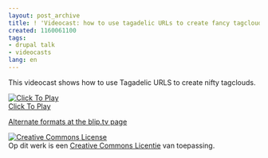 ```yaml
---
layout: post_archive
title: ! 'Videocast: how to use tagadelic URLs to create fancy tagclouds.'
created: 1160061100
tags:
- drupal talk
- videocasts
lang: en
---
```

This videocast shows how to use Tagadelic URLS to create nifty tagclouds.

<script type="text/javascript" src="http://blip.tv/scripts/pokkariPlayer.js"></script><script type="text/javascript" src="http://blip.tv/syndication/write_player?skin=js&posts_id=262358&source=3&autoplay=false&file_type=ogg&player_width=1024&player_height=768"></script><div id="blip_movie_content_262358"><a href="http://blip.tv/file/get/Berkes-TagadelicUrlsScaled135.avi" onclick="play_blip_movie_262358(); return false;"><img src="http://blip.tv/file/get/Berkes-TagadelicUrlsScaled135.avi.jpg" border="0" title="Click To Play" /></a><br /><a href="http://blip.tv/file/get/Berkes-TagadelicUrlsScaled135.avi" onclick="play_blip_movie_262358(); return false;">Click To Play</a></div><script type="text/javascript">	play_blip_movie_262358();</script>

[Alternate formats at the blip.tv page](http://berkes.blip.tv/file/257818/)

<!--Creative Commons License--><a rel="license" href="http://creativecommons.org/licenses/by-sa/2.5/nl/"><img alt="Creative Commons License" style="border-width: 0" src="http://creativecommons.org/images/public/somerights20.png"/></a><br/>Op dit werk is een <a rel="license" href="http://creativecommons.org/licenses/by-sa/2.5/nl/">Creative Commons Licentie</a> van toepassing.<!--/Creative Commons License--><!-- <rdf:RDF xmlns="http://web.resource.org/cc/" xmlns:dc="http://purl.org/dc/elements/1.1/" xmlns:rdf="http://www.w3.org/1999/02/22-rdf-syntax-ns#">
	<Work rdf:about="">
		<license rdf:resource="http://creativecommons.org/licenses/by-sa/2.5/nl/" />
	<dc:type rdf:resource="http://purl.org/dc/dcmitype/MovingImage" />
	</Work>
	<License rdf:about="http://creativecommons.org/licenses/by-sa/2.5/nl/"><permits rdf:resource="http://web.resource.org/cc/Reproduction"/><permits rdf:resource="http://web.resource.org/cc/Distribution"/><requires rdf:resource="http://web.resource.org/cc/Notice"/><requires rdf:resource="http://web.resource.org/cc/Attribution"/><permits rdf:resource="http://web.resource.org/cc/DerivativeWorks"/><requires rdf:resource="http://web.resource.org/cc/ShareAlike"/></License></rdf:RDF> -->
<br/><!--break-->
